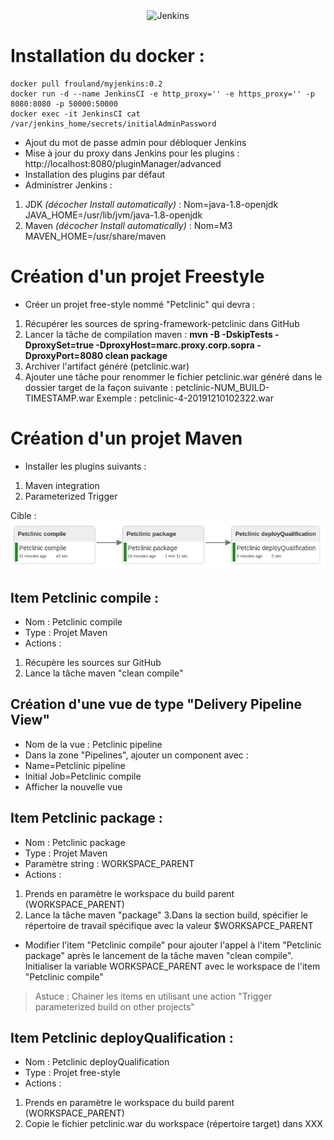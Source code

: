 <center><img src="https://cdn.ttgtmedia.com/visuals/LeMagIT/hero_article/Logo-Jenkins.jpg" alt="Jenkins" width="290"/></center>

# Installation du docker :  
``` 
docker pull frouland/myjenkins:0.2   
docker run -d --name JenkinsCI -e http_proxy='' -e https_proxy='' -p 8080:8080 -p 50000:50000  
docker exec -it JenkinsCI cat /var/jenkins_home/secrets/initialAdminPassword   
```

- Ajout du mot de passe admin pour débloquer Jenkins
- Mise à jour du proxy dans Jenkins pour les plugins : http://localhost:8080/pluginManager/advanced  
- Installation des plugins par défaut
- Administrer Jenkins :
1. JDK *(décocher Install automatically)* : Nom=java-1.8-openjdk JAVA_HOME=/usr/lib/jvm/java-1.8-openjdk
2. Maven *(décocher Install automatically)* : Nom=M3 MAVEN_HOME=/usr/share/maven
		

# Création d'un projet Freestyle
- Créer un projet free-style nommé "Petclinic" qui devra :
1. Récupérer les sources de spring-framework-petclinic dans GitHub
2. Lancer la tâche de compilation maven : **mvn -B -DskipTests -DproxySet=true -DproxyHost=marc.proxy.corp.sopra -DproxyPort=8080 clean package**
3. Archiver l'artifact généré (petclinic.war)
4. Ajouter une tâche pour renommer le fichier petclinic.war généré dans le dossier target de la façon suivante : petclinic-NUM_BUILD-TIMESTAMP.war Exemple : petclinic-4-20191210102322.war

# Création d'un projet Maven
- Installer les plugins suivants :
1. Maven integration
2. Parameterized Trigger


Cible :
<img src="images/image1.png" width="1042"/>


## Item Petclinic compile :
- Nom : Petclinic compile
- Type : Projet Maven
- Actions :
1. Récupère les sources sur GitHub 
2. Lance la tâche maven "clean compile"

## Création d'une vue de type "Delivery Pipeline View"
- Nom de la vue : Petclinic pipeline
- Dans la zone "Pipelines", ajouter un component avec :
 - Name=Petclinic pipeline
 - Initial Job=Petclinic compile
- Afficher la nouvelle vue

## Item Petclinic package :
- Nom : Petclinic package
- Type : Projet Maven
- Paramètre string : WORKSPACE_PARENT
- Actions :
1. Prends en paramètre le workspace du build parent (WORKSPACE_PARENT)
2. Lance la tâche maven "package"
3.Dans la section build, spécifier le répertoire de travail spécifique avec la valeur $WORKSAPCE_PARENT
- Modifier l'item "Petclinic compile" pour ajouter l'appel à l'item "Petclinic package" après le lancement de la tâche maven "clean compile". Initialiser la variable WORKSPACE_PARENT avec le workspace de l'item "Petclinic compile"

> Astuce : Chainer les items en utilisant une action "Trigger parameterized build on other projects"

## Item Petclinic deployQualification :
- Nom : Petclinic deployQualification
- Type : Projet free-style
- Actions :
1. Prends en paramètre le workspace du build parent (WORKSPACE_PARENT)
2. Copie le fichier petclinic.war du workspace (répertoire target) dans XXX















 
